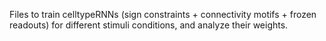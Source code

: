 Files to train celltypeRNNs (sign constraints + connectivity motifs + frozen readouts) for different stimuli conditions, and analyze their weights.
